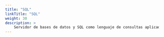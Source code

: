 ```yaml
---
title: "SQL"
linkTitle: "SQL"
weight: 30
description: >
    Servidor de bases de datos y SQL como lenguaje de consultas aplicado
---
```


